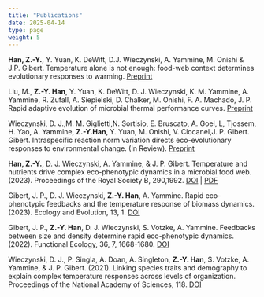 ```yaml
---
title: "Publications"
date: 2025-04-14
type: page
weight: 5
---
```




**Han, Z.-Y.**, Y. Yuan, K. DeWitt, D.J. Wieczynski, A. Yammine, M. Onishi & J.P. Gibert.
Temperature alone is not enough: food-web context determines evolutionary responses to
warming. [Preprint](https://www.biorxiv.org/content/10.1101/2024.05.06.592770v1.abstract)

Liu, M., **Z.-Y. Han**, Y. Yuan, K. DeWitt, D. J. Wieczynski, K. M. Yammine, A. Yammine, R.
Zufall, A. Siepielski, D. Chalker, M. Onishi, F. A. Machado, J. P. Rapid adaptive evolution of microbial thermal performance curves. [Preprint](https://www.biorxiv.org/content/10.1101/2024.04.30.590804v1)

Wieczynski, D. J.,M. M. Giglietti,N. Sortisio, E. Bruscato, A. Goel, L, Tjossem, H. Yao, A.
Yammine, **Z.-Y.Han**, Y. Yuan, M. Onishi, V. Ciocanel,J. P. Gibert. Gibert. Intraspecific
reaction norm variation directs eco-evolutionary responses to environmental change. (In
Review). [Preprint](https://www.authorea.com/users/363526/articles/1222010-intraspecific-reaction-norm-variation-directs-eco-evolutionary-responses-to-environmental-change)

**Han, Z.-Y.**, D. J. Wieczynski, A. Yammine, & J. P. Gibert. Temperature and nutrients drive
complex eco-phenotypic dynamics in a microbial food web. (2023). Proceedings of the Royal Society
B, 290,1992. [DOI](https://royalsocietypublishing.org/doi/10.1098/rspb.2022.2263) | [PDF](/1_TempNut/Han_et_al_2022.pdf)

Gibert, J. P., D. J. Wieczynski, **Z.-Y. Han**, A. Yammine. Rapid eco-phenotypic feedbacks and
the temperature response of biomass dynamics. (2023). Ecology and Evolution, 13, 1. [DOI](https://pubmed.ncbi.nlm.nih.gov/36644704/)

Gibert, J. P., **Z.-Y. Han**, D. J. Wieczynski, S. Votzke, A. Yammine. Feedbacks between size and
density determine rapid eco-phenotypic dynamics. (2022). Functional Ecology, 36, 7, 1668-1680. [DOI](https://doi.org/10.1111/1365-2435.14070)

Wieczynski, D. J., P. Singla, A. Doan, A. Singleton, **Z.-Y. Han**, S. Votzke, A. Yammine, & J. P.
Gibert. (2021). Linking species traits and demography to explain complex temperature responses
across levels of organization. Proceedings of the National Academy of Sciences, 118. [DOI](https://www.pnas.org/doi/10.1073/pnas.2104863118) 